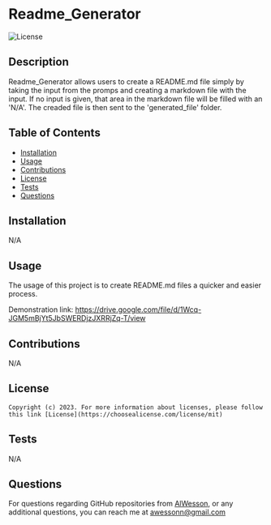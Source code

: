 # Readme_Generator

  ![License](https://img.shields.io/badge/license-MIT-yellow.svg)

  ## Description

  Readme_Generator allows users to create a README.md file simply by taking the input from the promps and creating a markdown file with the input. If no input is given, that area in the markdown file will be filled with an 'N/A'. The creaded file is then sent to the 'generated_file' folder.

  ## Table of Contents
  - [Installation](#Installation)
  - [Usage](#Usage)
  - [Contributions](#Contributions)
  - [License](#License)
  - [Tests](#Tests)
  - [Questions](#Questions)

  ## Installation

  N/A
  
  ## Usage

  The usage of this project is to create README.md files a quicker and easier process.

  Demonstration link: https://drive.google.com/file/d/1Wcq-JGM5mBjYt5JbSWERDjzJXRRjZq-T/view

  ## Contributions

  N/A

  ## License
    Copyright (c) 2023. For more information about licenses, please follow this link [License](https://choosealicense.com/license/mit)

  ## Tests

  N/A

  ## Questions 

  For questions regarding GitHub repositories from [AlWesson](https://github.com/AlWesson), or any additional questions, you can reach me at awessonn@gmail.com